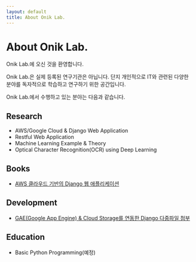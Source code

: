 ```yaml
---
layout: default
title: About Onik Lab.
---
```


<div class="post">
	<h1 class="pageTitle">About Onik Lab.</h1>
	<p class="intro">Onik Lab.에 오신 것을 환영합니다.</p>
	<p>Onik Lab.은 실제 등록된 연구기관은 아닙니다. 단지 개인적으로 IT와 관련된 다양한 분야를 독자적으로 학습하고 연구하기 위한 공간입니다.</p>
	<p>Onik Lab.에서 수행하고 있는 분야는 다음과 같습니다.</p>
	<h2>Research</h2>
	<ul>
		<li>AWS/Google Cloud & Django Web Application</li>
  		<li>Restful Web Application </li>
  		<li>Machine Learning Example & Theory</li>
  		<li>Optical Character Recognition(OCR) using Deep Learning</li>
	</ul>
	<h2>Books</h2>
	<ul>
		<li><a href='books/'>AWS 클라우드 기반의 Django 웹 애플리케이션</a></li>
	</ul>
	<h2>Development</h2>
	<ul>
		<li><a href="https://www.github.com/amanokaze/gcloud_django_deploy/">GAE(Google App Engine) & Cloud Storage를 연동한 Django 다중파일 첨부</a></li>
	</ul>
	<h2>Education</h2>
	<ul>
		<li>Basic Python Programming(예정)</li>
	</ul>
</div>
